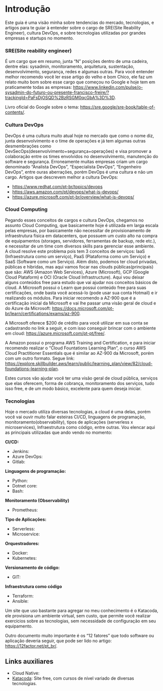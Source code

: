 # Introdução

Este guia é uma visão minha sobre tendencias do mercado, tecnologias, e artigos para te guiar à entender sobre o cargo de SRE(Site Reability Engineer), cultura DevOps, e sobre tecnologias utilizadas por grandes empresas e startups no momento.

### SRE(Site reability engineer) ###
É um cargo que em resumo, junta “N” posições dentro de uma cadeira, dentre elas: sysadmin, monitoramento, arquitetura, sustentação, desenvolvimento, segurança, redes e algumas outras.
Para você entender melhor recomendo você ler esse artigo do velho e bom Chico, ele faz um relato muito bom sobre esse cargo que começou no Google e hoje tem em praticamente todas as empresas: https://www.linkedin.com/pulse/o-sysadmin-do-futuro-ou-presente-francisco-freire/?trackingId=PaFsDjOSQD%2BzRSGM0qcGbA%3D%3D.

Livro oficial do Google sobre o tema: https://sre.google/sre-book/table-of-contents/.

### Cultura DevOps ###
DevOps é uma cultura muito atual hoje no mercado que como o nome diz, junta desenvolvimento e o time de operações e já tem algumas outras desmembrações como DevSecOps(desenvolvimento+segurança+operações) e visa promover a colaboração entre os times envolvidos no desenvolvimento, manutenção do software e segurança. Erroneamente muitas empresas criam um cargo denominado “Analista DevOps”, “Especialista DevOps”, “Engenheiro DevOps”, entre ouras aberrações, porém DevOps é uma cultura e não um cargo.
Artigos que descrevem melhor a cultura DevOps:
- https://www.redhat.com/pt-br/topics/devops
- https://aws.amazon.com/pt/devops/what-is-devops/
- https://azure.microsoft.com/pt-br/overview/what-is-devops/

### Cloud Computing ###
Pegando esses conceitos de cargos e cultura DevOps, chegamos no assunto Cloud Computing, que basicamente hoje é utilizada em larga escala pelas empresas, por basicamente não necessitar de provisionamento de infraestrutura física em datacenters, que possuem um custo alto na compra de equipamentos (storages, servidores, ferramentas de backup, rede etc.), e necessitar de um time com diversos skills para gerenciar esse ambiente. A cloud resolve este problema pois tem 3 conceitos de serviços: IaaS (Infraestrutura como um serviço), PaaS (Plataforma como um Serviço) e SaaS (Software como um Serviço).
Além disto, podemos ter cloud privadas, públicas e hibridas, mas aqui vamos focar nas clouds públicas(principais) que são: AWS (Amazon Web Services), Azure (Microsoft), GCP (Google Cloud Plataform) e OCI (Oracle Cloud Infrastructure).
Aqui vou deixar alguns conteúdos free para estudo que vai ajudar nos conceitos básicos de cloud.
A Microsoft possui o Learn que possui conteúdo free para suas certificações, onde basta você acessá-lo (pode usar sua conta Hotmail) e ir realizando os módulos. Para iniciar recomendo a AZ-900 que é a certificação inicial da Microsoft e vai lhe passar uma visão geral de cloud e do Azure da Microsoft:
https://docs.microsoft.com/pt-br/learn/certifications/exams/az-900.

A Microsoft oferece $200 de crédito para você utilizar em sua conta se cadastrando no link a seguir, e com isso conseguir brincar com o ambiente em cloud: https://azure.microsoft.com/pt-pt/free/.

A Amazon possui o programa AWS Training and Certification, e para iniciar recomendo realizar o “Cloud Fountations Learning Plan”, o curso AWS Cloud Practitioner Essentials que é similar ao AZ-900 da Microsoft, porém com um outro formato. Segue link: https://explore.skillbuilder.aws/learn/public/learning_plan/view/82/cloud-foundations-learning-plan.

Estes cursos vão ajudar você ter uma visão geral de cloud pública, serviços que elas oferecem, forma de cobrança, monitoramento dos serviços, tudo isso free, e de um modo básico, excelente para quem deseja iniciar.

### Tecnologias ###
Hoje o mercado utiliza diversas tecnologias, a cloud é uma delas, porém você vai ouvir muito falar esteiras CI/CD, linguagens de programação, monitoramento(observability), tipos de aplicações (serverless x microservices), Infraestrutura como código, entre outras. Vou elencar aqui as principais utilizadas que ando vendo no momento:

**CI/CD:** 

- Jenkins:
- Azure DevOps:
- Gitlab:

**Linguagens de programação:** 

- Python:
- Dotnet core:
- Bash:

**Monitoramento (Observability)** 

- Prometheus:

**Tipo de Aplicações:** 

- Serverless:
- Microservice:

**Orquestradores:**

- Docker:
- Kubernetes:

**Versionamento de código:** 

- GIT:

**Infraestrutura como código** 

- Terraform:
- Ansible:

Um site que uso bastante para agregar no meu conhecimento é o Katacoda, ele provisiona um ambiente virtual, sem custo, que permite você realizar exercícios sobre as tecnologias, sem necessidade de configuração em seu equipamento.

Outro documento muito importante é os “12 fatores” que todo software ou aplicação deveria seguir, que pode ser lido no artigo: https://12factor.net/pt_br/.

## Links auxiliares ##

- Cloud Native:
- [Katacoda](https://www.katacoda.com/): Site free, com cursos de nível variado de diversas tecnologias.

